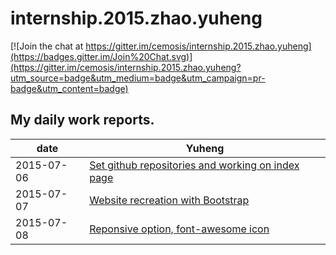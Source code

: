 # internship.2015.zhao.yuheng

[![Join the chat at https://gitter.im/cemosis/internship.2015.zhao.yuheng](https://badges.gitter.im/Join%20Chat.svg)](https://gitter.im/cemosis/internship.2015.zhao.yuheng?utm_source=badge&utm_medium=badge&utm_campaign=pr-badge&utm_content=badge)


## My daily work reports.
| date | Yuheng |
| --- | --- |
|2015-07-06 | [Set github repositories and working on index page](Report/dailyReport/2015-07-06.md) |
|2015-07-07 | [Website recreation with Bootstrap](Report/dailyReport/2015-07-07.md) |
|2015-07-08 | [Reponsive option, font-awesome icon](Report/dailyReport/2015-07-08.md)
